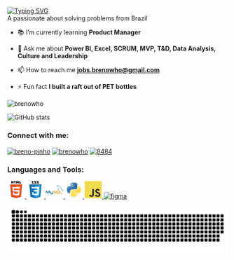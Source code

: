 [![Typing SVG](https://readme-typing-svg.demolab.com?font=Poppins&weight=500&size=36&pause=1000&color=4A3FFF&center=true&vCenter=true&width=435&lines=Hi+%F0%9F%91%8B%2C+I'm+Breno+Pinho)](https://git.io/typing-svg)<br>
A passionate about solving problems from Brazil</h3>



- 📚 I’m currently learning **Product Manager**

- 💬 Ask me about **Power BI, Excel, SCRUM, MVP, T&D, Data Analysis, Culture and Leadership**

- 📫 How to reach me **jobs.brenowho@gmail.com**

- ⚡ Fun fact **I built a raft out of PET bottles**

<p><img align="center" src="https://github-readme-stats.vercel.app/api/top-langs?username=brenowho&show_icons=true&locale=en&layout=compact&theme=dark" alt="brenowho" /></p>
<img src="https://github-readme-stats-git-masterrstaa-rickstaa.vercel.app/api?username=brenowho&hide_title=true&show_icons=true&include_all_commits=false&count_private=true&line_height=25&hide=issues&bg_color=000&text_color=FFF&border_radius=3&border_color=123cb&theme=dark" alt="GitHub stats">

<h3 align="left">Connect with me:</h3>
<p align="left">
<a href="https://linkedin.com/in/breno-pinho" target="blank"><img align="center" src="https://raw.githubusercontent.com/rahuldkjain/github-profile-readme-generator/master/src/images/icons/Social/linked-in-alt.svg" alt="breno-pinho" height="30" width="40" /></a>
<a href="https://instagram.com/brenowho" target="blank"><img align="center" src="https://raw.githubusercontent.com/rahuldkjain/github-profile-readme-generator/master/src/images/icons/Social/instagram.svg" alt="brenowho" height="30" width="40" /></a>
<a href="https://discord.gg/8484" target="blank"><img align="center" src="https://raw.githubusercontent.com/rahuldkjain/github-profile-readme-generator/master/src/images/icons/Social/discord.svg" alt="8484" height="30" width="40" /></a>
</p>

<h3 align="left">Languages and Tools:</h3>
<p align="left"><a href="https://www.w3.org/html/" target="_blank" rel="noreferrer"> <img src="https://raw.githubusercontent.com/devicons/devicon/master/icons/html5/html5-original-wordmark.svg" alt="html5" width="40" height="40"/> </a><a href="https://www.w3schools.com/css/" target="_blank" rel="noreferrer"> <img src="https://raw.githubusercontent.com/devicons/devicon/master/icons/css3/css3-original-wordmark.svg" alt="css3" width="40" height="40"/> </a><a href="https://www.mysql.com/" target="_blank" rel="noreferrer"> <img src="https://raw.githubusercontent.com/devicons/devicon/master/icons/mysql/mysql-original-wordmark.svg" alt="mysql" width="40" height="40"/> </a> <a href="https://www.python.org" target="_blank" rel="noreferrer"> <img src="https://raw.githubusercontent.com/devicons/devicon/master/icons/python/python-original.svg" alt="python" width="40" height="40"/> </a><a href="https://developer.mozilla.org/en-US/docs/Web/JavaScript" target="_blank" rel="noreferrer"> <img src="https://raw.githubusercontent.com/devicons/devicon/master/icons/javascript/javascript-original.svg" alt="javascript" width="40" height="40"/> </a> <a href="https://www.figma.com/" target="_blank" rel="noreferrer"> <img src="https://www.vectorlogo.zone/logos/figma/figma-icon.svg" alt="figma" width="40" height="40"/> </a> </p>


<picture align="center">
  <source media="(prefers-color-scheme: dark)" srcset="https://raw.githubusercontent.com/brenowho/brenowho/output/github-contribution-grid-snake-dark.svg">
  <source media="(prefers-color-scheme: light)" srcset="https://raw.githubusercontent.com/brenowho/brenowho/output/github-contribution-grid-snake-dark.svg">
  <img align="center" alt="github contribution grid snake animation" src="https://raw.githubusercontent.com/brenowho/brenowho/output/github-contribution-grid-snake.svg">
</picture>
